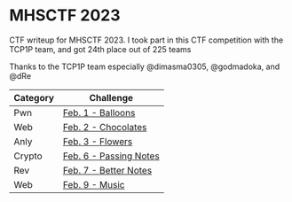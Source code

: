 # MHSCTF 2023
CTF writeup for MHSCTF 2023. I took part in this CTF competition with the TCP1P team, and got 24th place out of 225 teams

Thanks to the TCP1P team especially @dimasma0305, @godmadoka, and @dRe

| Category | Challenge
| --- | --- |
| Pwn | [Feb. 1 - Balloons](/MHSCTF%202023/Feb.%201%20-%20Balloons/)
| Web | [Feb. 2 - Chocolates](/MHSCTF%202023/Feb.%201%20-%20Balloons/)
| Anly | [Feb. 3 - Flowers](/MHSCTF%202023/Feb.%201%20-%20Balloons/)
| Crypto | [Feb. 6 - Passing Notes](/MHSCTF%202023/Feb.%201%20-%20Balloons/)
| Rev | [Feb. 7 - Better Notes](/MHSCTF%202023/Feb.%201%20-%20Balloons/)
| Web | [Feb. 9 - Music](/MHSCTF%202023/Feb.%201%20-%20Balloons/)